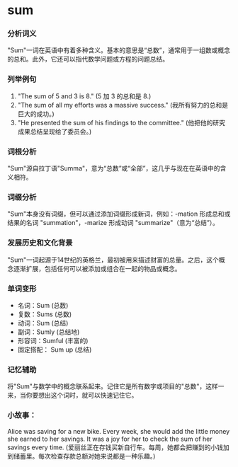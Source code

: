 # sum

### 分析词义

  

"Sum"一词在英语中有着多种含义。基本的意思是“总数”，通常用于一组数或概念的总和。此外，它还可以指代数学问题或方程的问题总结。

  

### 列举例句

  

1.  "The sum of 5 and 3 is 8." (5 加 3 的总和是 8.)
2.  "The sum of all my efforts was a massive success." (我所有努力的总和是巨大的成功。)
3.  "He presented the sum of his findings to the committee." (他把他的研究成果总结呈现给了委员会。)

  

### 词根分析

  

"Sum"源自拉丁语"Summa"，意为“总数”或“全部”，这几乎与现在在英语中的含义相符。

  

### 词缀分析

  

"Sum"本身没有词缀，但可以通过添加词缀形成新词，例如：-mation 形成总和或结果的名词 "summation"，-marize 形成动词 "summarize"（意为“总结”）。

  

### 发展历史和文化背景

  

"Sum"一词起源于14世纪的英格兰，最初被用来描述财富的总量。之后，这个概念逐渐扩展，包括任何可以被添加或组合在一起的物品或概念。

  

### 单词变形

  

*   名词：Sum (总数)
*   复数：Sums (总数)
*   动词：Sum (总结)
*   副词：Sumly (总结地)
*   形容词：Sumful (丰富的)
*   固定搭配： Sum up (总结)

  

### 记忆辅助

  

将"Sum"与数学中的概念联系起来。记住它是所有数字或项目的"总数"，这样一来，当你要想出这个词时，就可以快速记住它。

  

### 小故事：

  

Alice was saving for a new bike. Every week, she would add the little money she earned to her savings. It was a joy for her to check the sum of her savings every time. (爱丽丝正在存钱买新自行车。每周，她都会把赚到的小钱加到储蓄里。每次检查存款总额对她来说都是一种乐趣。)
